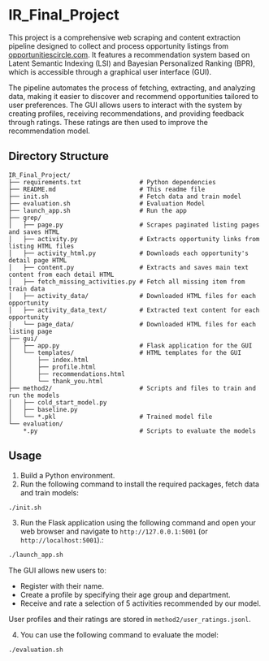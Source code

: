 # IR_Final_Project

This project is a comprehensive web scraping and content extraction pipeline designed to collect and process opportunity listings from [opportunitiescircle.com](https://www.opportunitiescircle.com/). It features a recommendation system based on Latent Semantic Indexing (LSI) and Bayesian Personalized Ranking (BPR), which is accessible through a graphical user interface (GUI).

The pipeline automates the process of fetching, extracting, and analyzing data, making it easier to discover and recommend opportunities tailored to user preferences. The GUI allows users to interact with the system by creating profiles, receiving recommendations, and providing feedback through ratings. These ratings are then used to improve the recommendation model.

## Directory Structure

```
IR_Final_Project/
├── requirements.txt                # Python dependencies
├── README.md                       # This readme file
├── init.sh                         # Fetch data and train model
├── evaluation.sh                   # Evaluation Model
├── launch_app.sh                   # Run the app
├── grep/
│   ├── page.py                     # Scrapes paginated listing pages and saves HTML
│   ├── activity.py                 # Extracts opportunity links from listing HTML files
│   ├── activity_html.py            # Downloads each opportunity's detail page HTML
│   ├── content.py                  # Extracts and saves main text content from each detail HTML
│   ├── fetch_missing_activities.py # Fetch all missing item from train data
│   ├── activity_data/              # Downloaded HTML files for each opportunity
│   ├── activity_data_text/         # Extracted text content for each opportunity
│   └── page_data/                  # Downloaded HTML files for each listing page
├── gui/
│   ├── app.py                      # Flask application for the GUI
│   └── templates/                  # HTML templates for the GUI
│       ├── index.html
│       ├── profile.html
│       ├── recommendations.html
│       └── thank_you.html
├── method2/                        # Scripts and files to train and run the models
│   ├── cold_start_model.py
│   ├── baseline.py
│   └── *.pkl                       # Trained model file
└── evaluation/                     
    *.py                            # Scripts to evaluate the models
```

## Usage
1. Build a Python environment.
2. Run the following command to install the required packages, fetch data and train models:
```bash
./init.sh
```
3. Run the Flask application using the following command and open your web browser and navigate to `http://127.0.0.1:5001` (or `http://localhost:5001`).:
```bash
./launch_app.sh
```

The GUI allows new users to:
* Register with their name.
* Create a profile by specifying their age group and department.
* Receive and rate a selection of 5 activities recommended by our model.

User profiles and their ratings are stored in `method2/user_ratings.jsonl`.

4. You can use the following command to evaluate the model:
```bash
./evaluation.sh
```
